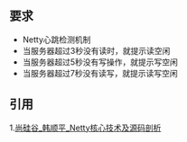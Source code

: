 ## 要求

* Netty心跳检测机制
* 当服务器超过3秒没有读时，就提示读空闲
* 当服务器超过5秒没有写操作，就提示写空闲
* 当服务器超过7秒没有读写，就提示读写空闲





## 引用

1.[尚硅谷_韩顺平_Netty核心技术及源码剖析](http://www.atguigu.com/)

